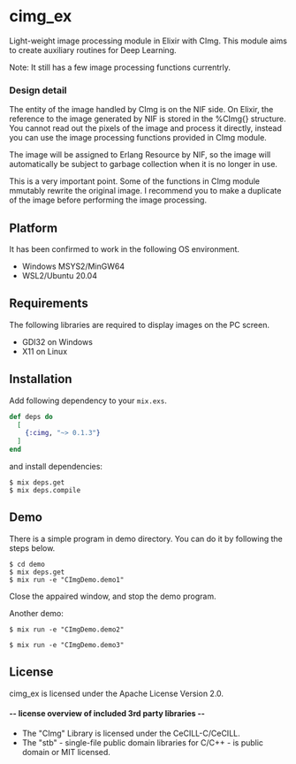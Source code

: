 # cimg_ex
Light-weight image processing module in Elixir with CImg. This module aims to
create auxiliary routines for Deep Learning.

Note: It still has a few image processing functions currentrly.

### Design detail
The entity of the image handled by CImg is on the NIF side. On Elixir, the
reference to the image generated by NIF is stored in the %CImg{} structure. You
cannot read out the pixels of the image and process it directly, instead you
can use the image processing functions provided in CImg module.

The image will be assigned to Erlang Resource by NIF, so the image will
automatically be subject to garbage collection when it is no longer in use.

This is a very important point. Some of the functions in CImg module
mmutably rewrite the original image. I recommend you to make a duplicate of
the image before performing the image processing. 

## Platform
It has been confirmed to work in the following OS environment.

- Windows MSYS2/MinGW64
- WSL2/Ubuntu 20.04

## Requirements
The following libraries are required to display images on the PC screen.

- GDI32 on Windows
- X11 on Linux

## Installation
Add following dependency to your `mix.exs`.

```elixir
def deps do
  [
    {:cimg, "~> 0.1.3"}
  ]
end
```

and install dependencies:

```shell
$ mix deps.get
$ mix deps.compile
```

## Demo
There is a simple program in demo directory. You can do it by following the steps below.

```shell
$ cd demo
$ mix deps.get
$ mix run -e "CImgDemo.demo1"
```

Close the appaired window, and stop the demo program.

Another demo:

```shell
$ mix run -e "CImgDemo.demo2"
```

```shell
$ mix run -e "CImgDemo.demo3"
```

## License
cimg_ex is licensed under the Apache License Version 2.0.

#### -- license overview of included 3rd party libraries --
- The "CImg" Library is licensed under the CeCILL-C/CeCILL.
- The "stb" - single-file public domain libraries for C/C++ - is public domain or MIT licensed.
